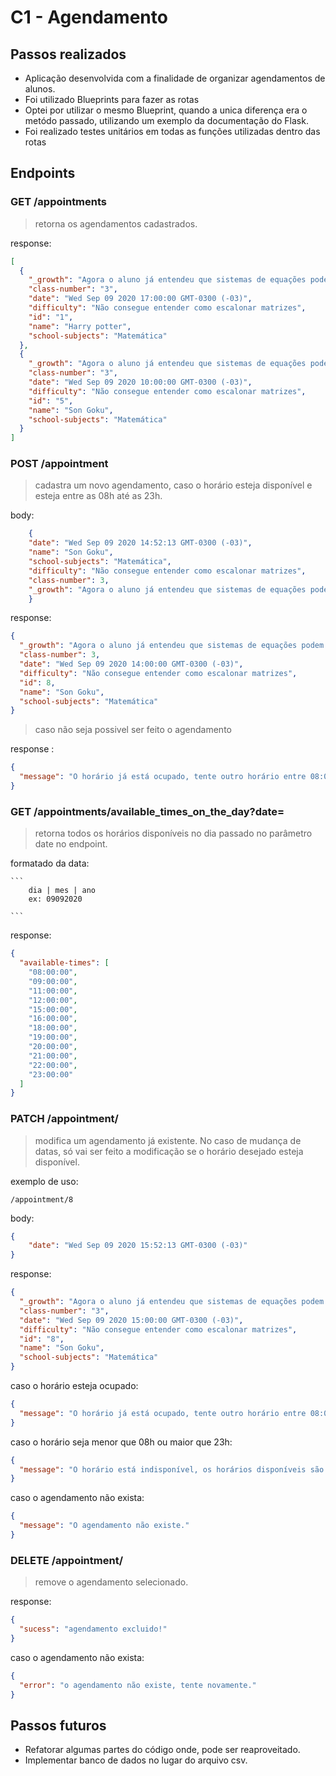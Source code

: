 # C1 - Agendamento

## Passos realizados

* Aplicação desenvolvida com a finalidade de organizar agendamentos de alunos.
* Foi utilizado Blueprints para fazer as rotas
* Optei por utilizar o mesmo Blueprint, quando a unica diferença era o metódo passado, utilizando um exemplo da documentação do Flask.
* Foi realizado testes unitários em todas as funções utilizadas dentro das rotas


## Endpoints



### GET /appointments

> retorna os agendamentos cadastrados.

response:

```json
[
  {
    "_growth": "Agora o aluno já entendeu que sistemas de equações podem ser representado por matrizes",
    "class-number": "3",
    "date": "Wed Sep 09 2020 17:00:00 GMT-0300 (-03)",
    "difficulty": "Não consegue entender como escalonar matrizes",
    "id": "1",
    "name": "Harry potter",
    "school-subjects": "Matemática"
  },
  {
    "_growth": "Agora o aluno já entendeu que sistemas de equações podem ser representado por matrizes",
    "class-number": "3",
    "date": "Wed Sep 09 2020 10:00:00 GMT-0300 (-03)",
    "difficulty": "Não consegue entender como escalonar matrizes",
    "id": "5",
    "name": "Son Goku",
    "school-subjects": "Matemática"
  }
]

```

### POST /appointment

> cadastra um novo agendamento, caso o horário esteja disponível e esteja entre as 08h até as 23h.

body:

```json
    {
	"date": "Wed Sep 09 2020 14:52:13 GMT-0300 (-03)",
	"name": "Son Goku",
	"school-subjects": "Matemática",
	"difficulty": "Não consegue entender como escalonar matrizes",
	"class-number": 3,
	"_growth": "Agora o aluno já entendeu que sistemas de equações podem ser representado por matrizes"
    }

```

response:

```json
{
  "_growth": "Agora o aluno já entendeu que sistemas de equações podem ser representado por matrizes",
  "class-number": 3,
  "date": "Wed Sep 09 2020 14:00:00 GMT-0300 (-03)",
  "difficulty": "Não consegue entender como escalonar matrizes",
  "id": 8,
  "name": "Son Goku",
  "school-subjects": "Matemática"
}

```

> caso não seja possivel ser feito o agendamento

response :

```json
{
  "message": "O horário já está ocupado, tente outro horário entre 08:00-23:00"
}

```


### GET /appointments/available_times_on_the_day?date=<dia que quer buscar>

> retorna todos os horários disponíveis no dia passado no parâmetro date no endpoint.

formatado da data:

    ```
        dia | mes | ano
        ex: 09092020

    ```

response:

```json
{
  "available-times": [
    "08:00:00",
    "09:00:00",
    "11:00:00",
    "12:00:00",
    "15:00:00",
    "16:00:00",
    "18:00:00",
    "19:00:00",
    "20:00:00",
    "21:00:00",
    "22:00:00",
    "23:00:00"
  ]
}

```

### PATCH /appointment/<id do agendamento>

> modifica um agendamento já existente. No caso de mudança de datas, só vai ser feito a modificação se o horário desejado esteja disponível.

exemplo de uso:

```
/appointment/8

```

body:

```json
{
    "date": "Wed Sep 09 2020 15:52:13 GMT-0300 (-03)"
}

```

response:

```json
{
  "_growth": "Agora o aluno já entendeu que sistemas de equações podem ser representado por matrizes",
  "class-number": "3",
  "date": "Wed Sep 09 2020 15:00:00 GMT-0300 (-03)",
  "difficulty": "Não consegue entender como escalonar matrizes",
  "id": "8",
  "name": "Son Goku",
  "school-subjects": "Matemática"
}
```

caso o horário esteja ocupado:

```json
{
  "message": "O horário já está ocupado, tente outro horário entre 08:00-23:00."
}

```

caso o horário seja menor que 08h ou maior que 23h:

```json
{
  "message": "O horário está indisponível, os horários disponíveis são das 08:00 até as 23:00."
}

```

caso o agendamento não exista:

```json
{
  "message": "O agendamento não existe."
}

```

### DELETE /appointment/<id do agendamento>

> remove o agendamento selecionado.

response:

```json
{
  "sucess": "agendamento excluido!"
}
```

caso o agendamento não exista:

```json
{
  "error": "o agendamento não existe, tente novamente."
}

```



## Passos futuros

* Refatorar algumas partes do código onde, pode ser reaproveitado.
* Implementar banco de dados no lugar do arquivo csv.